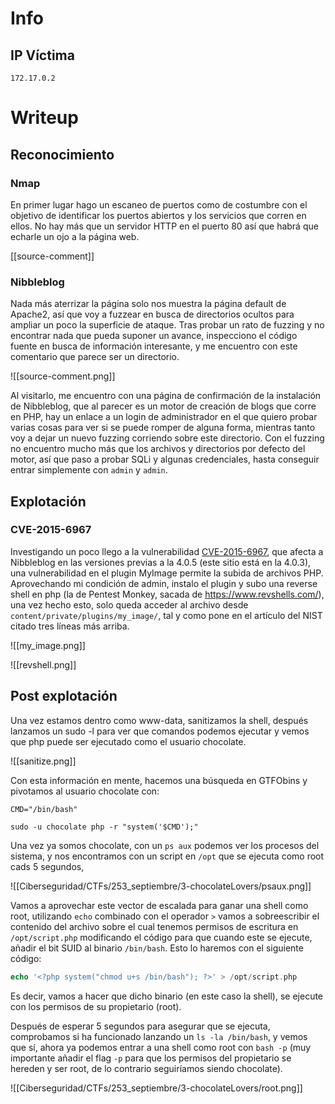 # Info
## IP Víctima
```
172.17.0.2
```
# Writeup

## Reconocimiento
### Nmap
En primer lugar hago un escaneo de puertos como de costumbre con el objetivo de identificar los puertos abiertos y los servicios que corren en ellos. No hay más que un servidor HTTP en el puerto 80 así que habrá que echarle un ojo a la página web.

[[source-comment]]

### Nibbleblog
Nada más aterrizar la página solo nos muestra la página default de Apache2, así que voy a fuzzear en busca de directorios ocultos para ampliar un poco la superficie de ataque. Tras probar un rato de fuzzing y no encontrar nada que pueda suponer un avance, inspecciono el código fuente en busca de información interesante, y me encuentro con este comentario que parece ser un directorio.

![[source-comment.png]]

Al visitarlo, me encuentro con una página de confirmación de la instalación de Nibbleblog, que al parecer es un motor de creación de blogs que corre en PHP, hay un enlace a un login de administrador en el que quiero probar varias cosas para ver si se puede romper de alguna forma, mientras tanto voy a dejar un nuevo fuzzing corriendo sobre este directorio.
Con el fuzzing no encuentro mucho más que los archivos y directorios por defecto del motor, así que paso a probar SQLi y algunas credenciales, hasta conseguir entrar simplemente con `admin` y `admin`. 
## Explotación
### CVE-2015-6967
Investigando un poco llego a la vulnerabilidad [CVE-2015-6967](https://nvd.nist.gov/vuln/detail/CVE-2015-6967), que afecta a Nibbleblog en las versiones previas a la 4.0.5 (este sitio está en la 4.0.3), una vulnerabilidad en el plugin MyImage permite la subida de archivos PHP. Aprovechando mi condición de admin, instalo el plugin y subo una reverse shell en php (la de Pentest Monkey, sacada de https://www.revshells.com/), una vez hecho esto, solo queda acceder al archivo desde `content/private/plugins/my_image/`, tal y como pone en el artículo del NIST citado tres líneas más arriba. 

![[my_image.png]]

![[revshell.png]]

## Post explotación
Una vez estamos dentro como www-data, sanitizamos la shell, después lanzamos un sudo -l para ver que comandos podemos ejecutar y vemos que php puede ser ejecutado como el usuario chocolate.

![[sanitize.png]]

Con esta información en mente, hacemos una búsqueda en GTFObins y pivotamos al usuario chocolate con:
```
CMD="/bin/bash"
```
```
sudo -u chocolate php -r "system('$CMD');"
```

Una vez ya somos chocolate, con un `ps aux` podemos ver los procesos del sistema, y nos encontramos con un script en `/opt` que se ejecuta como root cads 5 segundos,

![[Ciberseguridad/CTFs/253_septiembre/3-chocolateLovers/psaux.png]]

Vamos a aprovechar este vector de escalada para ganar una shell como root, utilizando `echo` combinado con el operador `>` vamos a sobreescribir el contenido del archivo sobre el cual tenemos permisos de escritura en `/opt/script.php` modificando el código para que cuando este se ejecute, añadir el bit SUID al binario `/bin/bash`. Esto lo haremos con el siguiente código:

```php
echo '<?php system("chmod u+s /bin/bash"); ?>' > /opt/script.php
```

Es decir, vamos a hacer que dicho binario (en este caso la shell), se ejecute con los permisos de su propietario (root).

Después de esperar 5 segundos para asegurar que se ejecuta, comprobamos si ha funcionado lanzando un `ls -la /bin/bash`, y vemos que sí, ahora ya podemos entrar a una shell como root con `bash -p` (muy importante añadir el flag `-p` para que los permisos del propietario se hereden y ser root, de lo contrario seguiríamos siendo chocolate).

![[Ciberseguridad/CTFs/253_septiembre/3-chocolateLovers/root.png]]
